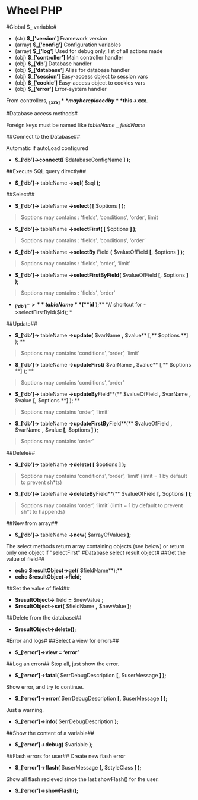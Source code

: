 Wheel PHP
=========
#Global $_ variable#
+ (str)	**$\_['version']**		  Framework version
+ (array)	**$\_['config']**		Configuration variables
+ (array)	**$\_[‘log’]**	      Used for debug only, list of all actions made
+ (obj)	**$\_[‘controller’]**	Main controller handler
+ (obj)	**$\_[‘db’]**		      Database handler
+ (obj)	**$\_[‘database’]**	  Alias for database handler
+ (obj)	**$\_[‘session’]**		  Easy-access object to session vars
+ (obj)	**$\_[‘cookie’]**		  Easy-access object to cookies vars
+ (obj)	**$\_[‘error’]**		    Error-system handler

From controllers, **$_[xxx]** may be replaced by **$this->xxx**.

#Database access methods#

Foreign keys must be named like *tableName* \_ *fieldName*

##Connect to the Database##

Automatic if autoLoad configured

+ **$\_[‘db’]->connect([** $databaseConfigName **] );**

##Execute SQL query directly##
+ **$\_[‘db’]->** tableName **->sql(** $sql **);**

##Select##
+ **$_[‘db’]->** tableName **->select( [** $options **] );**
>	$options may contains : ‘fields’, ‘conditions’, ‘order’, limit
+ **$_[‘db’]->** tableName **->selectFirst( [** $options **] );**
>	$options may contains : ‘fields’, ‘conditions’, ‘order’

+ **$_[‘db’]->** tableName **->selectBy** Field **(** $valueOfField **[,** $options **] );**
>	$options may contains : ‘fields’, ‘order’, ‘limit’
+ **$_[‘db’]->** tableName **->selectFirstByField(** $valueOfField **[,** $options **] );**
>	$options may contains : ‘fields’, ‘order’
+ **$_[‘db’]->** tableName **( **$id** );**			*// shortcut for ->selectFirstById($id); *

##Update##
+ **$_[‘db’]->** tableName **->update(** $varName **,** $value** [,** $options **] ); **
>	$options may contains ‘conditions’, ‘order’, ‘limit’
+ **$_[‘db’]->** tableName **->updateFirst(** $varName **,** $value** [,** $options **] ); **
>	$options may contains ‘conditions’, ‘order’
+ **$_[‘db’]->** tableName **->updateBy**Field**(** $valueOfField **,** $varName **,** $value **[,** $options **] ); **
>	$options may contains ‘order’, ‘limit’
+ **$_[‘db’]->** tableName **->updateFirstBy**Field**(** $valueOfField **,** $varName **,** $value **[,** $options **] );**
>	$options may contains ‘order’

##Delete##
+ **$_[‘db’]->** tableName **->delete( [** $options **] );**
>	$options may contains ‘conditions’, ‘order’, ‘limit’ (limit = 1 by default to prevent sh\*ts)
+ **$_[‘db’]->** tableName **->deleteBy**Field**(** $valueOfField **[,** $options **] );**
>	$options may contains ‘order’, ‘limit’ (limit = 1 by default to prevent sh*t to happends)

##New from array##
+ **$_[‘db’]->** tableName **->new(** $arrayOfValues **);**

The select methods return array containing objects (see below) or return only one object if "selectFirst"
#Database select result object#
##Get the value of field##
+ **echo $**resultObject**->get(** $fieldName**);**
+ **echo $**resultObject**->**field**;**

##Set the value of field##
+ **$**resultObject**->** field **=** $newValue **;**
+ **$**resultObject**->set(** $fieldName **,** $newValue **);**

##Delete from the database##
+ **$**resultObject**->delete();**

#Error and logs#
##Select a view for errors##
+ **$_[‘error’]->view = ‘**error**’**

##Log an error##
Stop all, just show the error.
+ **$_[‘error’]->fatal(** $errDebugDescription **[,** $userMessage **] );**

Show error, and try to continue.
+ **$_[‘error’]->error(** $errDebugDescription **[,** $userMessage **] );**

Just a warning.
+ **$_[‘error’]->info(** $errDebugDescription **);**

##Show the content of a variable##
+ **$_[‘error’]->debug(** $variable **);**

##Flash errors for user##
Create new flash error
+ **$_[‘error’]->flash(** $userMessage **[,** $styleClass **] );**

Show all flash recieved since the last showFlash() for the user.
+ **$_[‘error’]->showFlash();**
